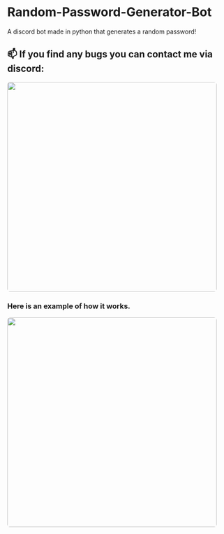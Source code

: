 # Random-Password-Generator-Bot
A discord bot made in python that generates a random password!
## 📫 If you find any bugs you can contact me via discord:
<img src='https://discord.c99.nl/widget/theme-4/903262208388132945.png' style='border-radius: 0.4rem; width: 30rem' />


### Here is an example of how it works.
<img src='https://i.ibb.co/hRtzQGc/image-3.png' style='border-radius: 0.4rem; width: 30rem' />
